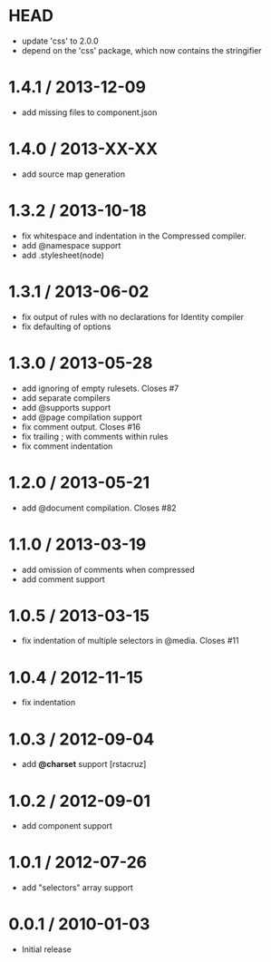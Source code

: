 HEAD
==================

 * update 'css' to 2.0.0
 * depend on the 'css' package, which now contains the stringifier

1.4.1 / 2013-12-09
==================

 * add missing files to component.json

1.4.0 / 2013-XX-XX
==================

 * add source map generation

1.3.2 / 2013-10-18
==================

 * fix whitespace and indentation in the Compressed compiler.
 * add @namespace support
 * add .stylesheet(node)

1.3.1 / 2013-06-02
==================

 * fix output of rules with no declarations for Identity compiler
 * fix defaulting of options

1.3.0 / 2013-05-28
==================

 * add ignoring of empty rulesets. Closes #7
 * add separate compilers
 * add @supports support
 * add @page compilation support
 * fix comment output. Closes #16
 * fix trailing ; with comments within rules
 * fix comment indentation

1.2.0 / 2013-05-21
==================

 * add @document compilation. Closes #82

1.1.0 / 2013-03-19
==================

  * add omission of comments when compressed
  * add comment support

1.0.5 / 2013-03-15
==================

  * fix indentation of multiple selectors in @media. Closes #11

1.0.4 / 2012-11-15
==================

  * fix indentation

1.0.3 / 2012-09-04
==================

  * add __@charset__ support [rstacruz]

1.0.2 / 2012-09-01
==================

  * add component support

1.0.1 / 2012-07-26
==================

  * add "selectors" array support

0.0.1 / 2010-01-03
==================

  * Initial release

